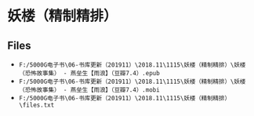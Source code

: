 # 妖楼（精制精排）

## Files

- `F:/5000G电子书\06-书库更新（201911）\2018.11\1115\妖楼（精制精排）\妖楼（恐怖故事集） - 燕垒生【雨浪】（豆瓣7.4）.epub`
- `F:/5000G电子书\06-书库更新（201911）\2018.11\1115\妖楼（精制精排）\妖楼（恐怖故事集） - 燕垒生【雨浪】（豆瓣7.4）.mobi`
- `F:/5000G电子书\06-书库更新（201911）\2018.11\1115\妖楼（精制精排）\files.txt`
